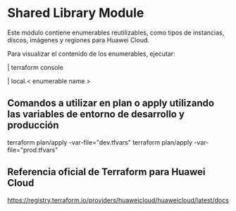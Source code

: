# Shared Library Module

Este módulo contiene enumerables reutilizables, como tipos de instancias, discos, imágenes y regiones para Huawei Cloud.

Para visualizar el contenido de los enumerables, ejecutar:

| terraform console

| local.< enumerable name >

## Comandos a utilizar en plan o apply utilizando las variables de entorno de desarrollo y producción

terraform plan/apply -var-file="dev.tfvars"
terraform plan/apply -var-file="prod.tfvars"

## Referencia oficial de Terraform para Huawei Cloud

<https://registry.terraform.io/providers/huaweicloud/huaweicloud/latest/docs>
